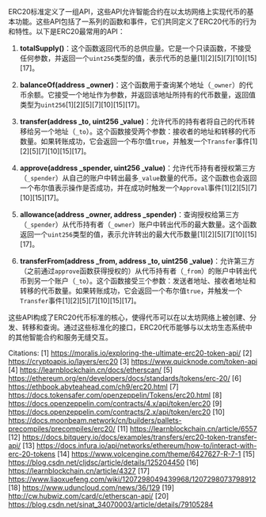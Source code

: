 ERC20标准定义了一组API，这些API允许智能合约在以太坊网络上实现代币的基本功能。这些API包括了一系列的函数和事件，它们共同定义了ERC20代币的行为和特性。以下是ERC20最常用的API：

1. **totalSupply()**：这个函数返回代币的总供应量。它是一个只读函数，不接受任何参数，并返回一个`uint256`类型的值，表示代币的总量[1][2][5][7][10][15][17]。

2. **balanceOf(address _owner)**：这个函数用于查询某个地址（`_owner`）的代币余额。它接受一个地址作为参数，并返回该地址所持有的代币数量，返回值类型为`uint256`[1][2][5][7][10][15][17]。

3. **transfer(address _to, uint256 _value)**：允许代币的持有者将自己的代币转移给另一个地址（`_to`）。这个函数接受两个参数：接收者的地址和转移的代币数量。如果转账成功，它会返回一个布尔值`true`，并触发一个`Transfer`事件[1][2][5][7][10][15][17]。

4. **approve(address _spender, uint256 _value)**：允许代币持有者授权第三方（`_spender`）从自己的账户中转出最多`_value`数量的代币。这个函数也会返回一个布尔值表示操作是否成功，并在成功时触发一个`Approval`事件[1][2][5][7][10][15][17]。

5. **allowance(address _owner, address _spender)**：查询授权给第三方（`_spender`）从代币持有者（`_owner`）账户中转出代币的最大数量。这个函数返回一个`uint256`类型的值，表示允许转出的最大代币数量[1][2][5][7][10][15][17]。

6. **transferFrom(address _from, address _to, uint256 _value)**：允许第三方（之前通过`approve`函数获得授权的）从代币持有者（`_from`）的账户中转出代币到另一个账户（`_to`）。这个函数接受三个参数：发送者地址、接收者地址和转移的代币数量。如果转账成功，它会返回一个布尔值`true`，并触发一个`Transfer`事件[1][2][5][7][10][15][17]。

这些API构成了ERC20代币标准的核心，使得代币可以在以太坊网络上被创建、分发、转移和查询。通过这些标准化的接口，ERC20代币能够与以太坊生态系统中的其他智能合约和服务无缝交互。

Citations:
[1] https://moralis.io/exploring-the-ultimate-erc20-token-api/
[2] https://cryptoapis.io/layers/erc20
[3] https://www.quicknode.com/token-api
[4] https://learnblockchain.cn/docs/etherscan/
[5] https://ethereum.org/en/developers/docs/standards/tokens/erc-20/
[6] https://ethbook.abyteahead.com/ch9/erc20.html
[7] https://docs.tokensafer.com/openzeppelin/Tokens/erc20.html
[8] https://docs.openzeppelin.com/contracts/4.x/api/token/erc20
[9] https://docs.openzeppelin.com/contracts/2.x/api/token/erc20
[10] https://docs.moonbeam.network/cn/builders/pallets-precompiles/precompiles/erc20/
[11] https://learnblockchain.cn/article/6557
[12] https://docs.bitquery.io/docs/examples/transfers/erc20-token-transfer-api/
[13] https://docs.infura.io/api/networks/ethereum/how-to/interact-with-erc-20-tokens
[14] https://www.volcengine.com/theme/6427627-R-7-1
[15] https://blog.csdn.net/cljdsc/article/details/125204450
[16] https://learnblockchain.cn/article/4327
[17] https://www.liaoxuefeng.com/wiki/1207298049439968/1207298073798912
[18] https://www.uduncloud.com/news/36/129
[19] http://cw.hubwiz.com/card/c/etherscan-api/
[20] https://blog.csdn.net/sinat_34070003/article/details/79105284